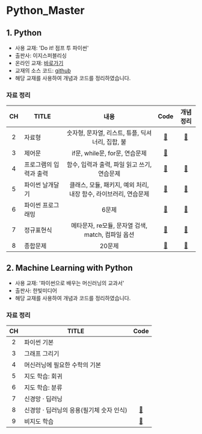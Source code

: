 # Python_Master

## 1. Python

- 사용 교재: 'Do it! 점프 투 파이썬'
- 출판사: 이지스퍼블리싱
- 온라인 교재: [바로가기](https://wikidocs.net/book/1)
- 교재의 소스 코드: [github](https://github.com/alstn2468/jump-to-python)
- 해당 교재를 사용하여 개념과 코드를 정리하였습니다.

### 자료 정리

| CH | TITLE | 내용 | Code | 개념정리 |
| :--: | ----------------------- | :-----------------------------: | :----------------------: | :-----------------------: |
|  2   | 자료형 | 숫자형, 문자열, 리스트, 튜플, 딕셔너리, 집합, 불 |[🔗](https://github.com/cha-suyeon/Python_Master/tree/main/Jump_to_python_2%EC%9E%A5) | [📔](https://velog.io/@cha-suyeon/%ED%8C%8C%EC%9D%B4%EC%8D%AC-%EC%9E%90%EB%A3%8C%ED%98%95-%EC%88%AB%EC%9E%90%ED%98%95-%EB%AC%B8%EC%9E%90%EC%97%B4-%EB%A6%AC%EC%8A%A4%ED%8A%B8-%ED%8A%9C%ED%94%8C) |
|  3   |  제어문 | if문, while문, for문, 연습문제 | [🔗](https://github.com/cha-suyeon/Python_Master/tree/main/Jump_to_python_3%EC%9E%A5) |  |
|  4   | 프로그램의 입력과 출력 | 함수, 입력과 출력, 파일 읽고 쓰기, 연습문제 | [🔗](https://github.com/cha-suyeon/Python_Master/tree/main/Jump_to_python_4%EC%9E%A5) | [📔](https://velog.io/@cha-suyeon/Python-%ED%95%A8%EC%88%98) |
|  5   | 파이썬 날개달기  | 클래스, 모듈, 패키지, 예외 처리, 내장 함수, 라이브러리, 연습문제 | [🔗](https://github.com/cha-suyeon/Python_Master/tree/main/Jump_to_python_5%EC%9E%A5) | [📔](https://velog.io/@cha-suyeon/Python-class) |
|  6   | 파이썬 프로그래밍 | 6문제 | [🔗](https://github.com/cha-suyeon/Python_Master/tree/main/Jump_to_python_6%EC%9E%A5) | [📔](https://velog.io/@cha-suyeon/Python-6%EC%9E%A5-%ED%94%84%EB%A1%9C%EA%B7%B8%EB%9E%98%EB%B0%8D) |
|  7   | 정규표현식 | 메타문자, re모듈, 문자열 검색, match, 컴파일 옵션 | [🔗](https://github.com/cha-suyeon/Python_Master/tree/main/Jump_to_python_7%EC%9E%A5) | [📔](https://velog.io/@cha-suyeon/%EC%A0%95%EA%B7%9C-%ED%91%9C%ED%98%84%EC%8B%9D%EC%9D%B4%EB%9E%80-%EB%AC%B8%EC%9E%90-%ED%81%B4%EB%9E%98%EC%8A%A4-Dot.-%EB%B0%98%EB%B3%B5-%EB%B0%98%EB%B3%B5-%EB%B0%98%EB%B3%B5mn)|
|  8   | 종합문제 | 20문제 | [🔗](https://github.com/cha-suyeon/Python_Master/tree/main/mini_test) | [📔](https://velog.io/@cha-suyeon/Python-%EB%AC%B8%EC%9E%90%EC%97%B4-%EB%B0%94%EA%BE%B8%EA%B8%B0-%EC%A0%90%ED%94%84%ED%88%AC%ED%8C%8C%EC%9D%B4%EC%8D%AC-%EC%A2%85%ED%95%A9%EB%AC%B8%EC%A0%9C-1%EB%B2%88) |


## 2. Machine Learning with Python 

- 사용 교재: '파이썬으로 배우는 머신러닝의 교과서'
- 출판사: 한빛미디어
- 해당 교재를 사용하여 개념과 코드를 정리하였습니다.

### 자료 정리

| CH | TITLE | Code | 
| :--: | ----------------------- | :-----------------------------: |
|  2   | 파이썬 기본 | |[🔗]() | 
|  3   | 그래프 그리기 | |[🔗]() | 
|  4   | 머신러닝에 필요한 수학의 기본 | |[🔗]() | 
|  5   | 지도 학습: 회귀 | |[🔗]() | 
|  6   | 지도 학습: 분류 | |[🔗]() | 
|  7   | 신경망 · 딥러닝 | |[🔗]() | 
|  8   | 신경망 · 딥러닝의 응용(필기체 숫자 인식) |[🔗]() |
|  9   | 비지도 학습 |[🔗]() 
